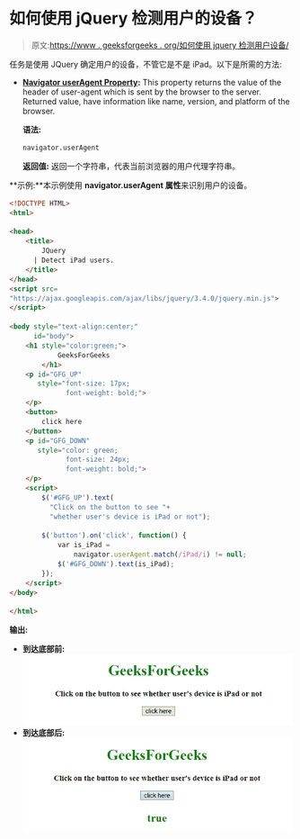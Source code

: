 # 如何使用 jQuery 检测用户的设备？

> 原文:[https://www . geeksforgeeks . org/如何使用 jquery 检测用户设备/](https://www.geeksforgeeks.org/how-to-detect-the-users-device-using-jquery/)

任务是使用 JQuery 确定用户的设备，不管它是不是 iPad。以下是所需的方法:

*   **[Navigator userAgent Property](https://www.geeksforgeeks.org/html-navigator-useragent-property/):**
    This property returns the value of the header of user-agent which is sent by the browser to the server.
    Returned value, have information like name, version, and platform of the browser.

    **语法:**

    ```html
    navigator.userAgent

    ```

    **返回值:**
    返回一个字符串，代表当前浏览器的用户代理字符串。

**示例:**本示例使用 **navigator.userAgent 属性**来识别用户的设备。

```html
<!DOCTYPE HTML>
<html>

<head>
    <title>
        JQuery 
      | Detect iPad users.
    </title>
</head>
<script src=
"https://ajax.googleapis.com/ajax/libs/jquery/3.4.0/jquery.min.js">
</script>

<body style="text-align:center;" 
      id="body">
    <h1 style="color:green;">  
            GeeksForGeeks  
        </h1>
    <p id="GFG_UP" 
       style="font-size: 17px; 
              font-weight: bold;">
    </p>
    <button>
        click here
    </button>
    <p id="GFG_DOWN" 
       style="color: green; 
              font-size: 24px; 
              font-weight: bold;">
    </p>
    <script>
        $('#GFG_UP').text(
          "Click on the button to see "+
          "whether user's device is iPad or not");

        $('button').on('click', function() {
            var is_iPad = 
                navigator.userAgent.match(/iPad/i) != null;
            $('#GFG_DOWN').text(is_iPad);
        });
    </script>
</body>

</html>
```

**输出:**

*   **到达底部前:**
    ![](img/285799fb61b6ed40c052712fd26224e7.png)
*   **到达底部后:**
    ![](img/0a50fbd05c522eeb7502e26626c3216c.png)